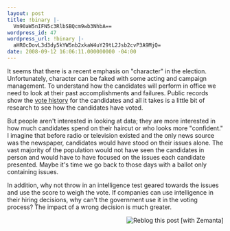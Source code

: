 ```yaml
---
layout: post
title: !binary |-
  Vm90aW5nIFN5c3RlbSBQcm9wb3NhbA==
wordpress_id: 47
wordpress_url: !binary |-
  aHR0cDovL3d3dy5kYW5nb2xkaW4uY29tL2Jsb2cvP3A9MjQ=
date: 2008-09-12 16:06:11.000000000 -04:00
---
```

It seems that there is a recent emphasis on "character" in the election. Unfortunately, character can be faked with some acting and campaign management. To understand how the candidates will perform in office we need to look at their past accomplishments and failures. Public records show the <a href="http://www.senate.gov/pagelayout/legislative/a_three_sections_with_teasers/votes.htm">vote history</a> for the candidates and all it takes is a little bit of research to see how the candidates have voted.

But people aren't interested in looking at data; they are more interested in how much candidates spend on their haircut or who looks more "confident." I imagine that before radio or television existed and the only news source was the newspaper, candidates would have stood on their issues alone. The vast majority of the population would not have seen the candidates in person and would have to have focused on the issues each candidate presented. Maybe it's time we go back to those days with a ballot only containing issues.

In addition, why not throw in an intelligence test geared towards the issues and use the score to weigh the vote. If companies can use intelligence in their hiring decisions, why can't the government use it in the voting process? The impact of a wrong decision is much greater.
<div class="zemanta-pixie" style="margin-top: 10px; height: 15px;"><a class="zemanta-pixie-a" title="Zemified by Zemanta" href="http://reblog.zemanta.com/zemified/eac1264b-e7b1-4b98-bf13-b150c27ed97d/"><img class="zemanta-pixie-img" style="border: medium none; float: right;" src="http://img.zemanta.com/reblog_e.png?x-id=eac1264b-e7b1-4b98-bf13-b150c27ed97d" alt="Reblog this post [with Zemanta]" /></a></div>
